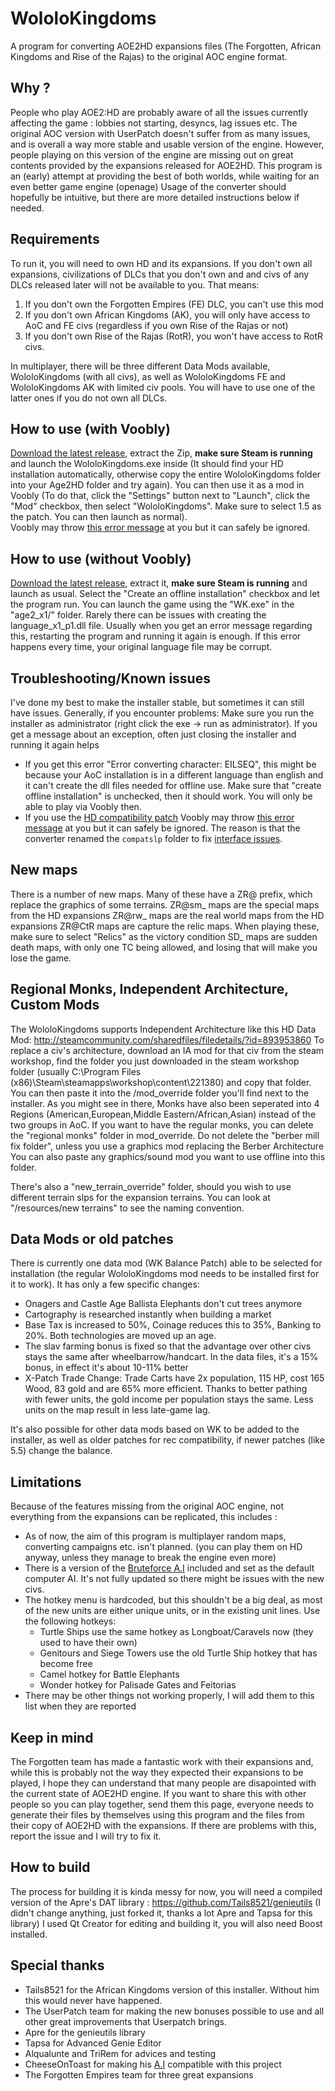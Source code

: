 # WololoKingdoms
A program for converting AOE2HD expansions files (The Forgotten, African Kingdoms and Rise of the Rajas) to the original AOC engine format.

## Why ?
People who play AOE2:HD are probably aware of all the issues currently affecting the game : lobbies not starting, desyncs, lag issues etc.
The original AOC version with UserPatch doesn't suffer from as many issues, and is overall a way more stable and usable version of the engine.
However, people playing on this version of the engine are missing out on great contents provided by the expansions released for AOE2HD.
This program is an (early) attempt at providing the best of both worlds, while waiting for an even better game engine (openage)
Usage of the converter should hopefully be intuitive, but there are more detailed instructions below if needed.

## Requirements

To run it, you will need to own HD and its expansions. If you don't own all expansions, civilizations of DLCs that you don't own and and civs of any DLCs released later will not be available to you. That means:
1. If you don't own the Forgotten Empires (FE) DLC, you can't use this mod
2. If you don't own African Kingdoms (AK), you will only have access to AoC and FE civs (regardless if you own Rise of the Rajas or not)
3. If you don't own Rise of the Rajas (RotR), you won't have access to RotR civs.

In multiplayer, there will be three different Data Mods available, WololoKingdoms (with all civs), as well as WololoKingdoms FE and WololoKingdoms AK with limited civ pools. You will have to use one of the latter ones if you do not own all DLCs.

## How to use (with Voobly)
[Download the latest release](https://github.com/Jineapple/WololoKingdoms/releases), extract the Zip, **make sure Steam is running** and launch the WololoKingdoms.exe inside (It should find your HD installation automatically, otherwise copy the entire WololoKingdoms folder into your Age2HD folder and try again).
You can then use it as a mod in Voobly (To do that, click the "Settings" button next to "Launch", click the "Mod" checkbox, then select "WololoKingdoms". Make sure to select 1.5 as the patch. You can then launch as normal).  
Voobly may throw [this error message](https://i.imgur.com/zCj3NcM.png) at you but it can safely be ignored.

## How to use (without Voobly)
[Download the latest release](https://github.com/Jineapple/WololoKingdoms/releases), extract it, **make sure Steam is running** and launch as usual.
Select the "Create an offline installation" checkbox and let the program run.
You can launch the game using the "WK.exe" in the "age2_x1/" folder.
Rarely there can be issues with creating the language_x1_p1.dll file. Usually when you get an error message regarding this, restarting the program and running it again is enough.
If this error happens every time, your original language file may be corrupt.

## Troubleshooting/Known issues

I've done my best to make the installer stable, but sometimes it can still have issues.
Generally, if you encounter problems: Make sure you run the installer as administrator (right click the exe -> run as administrator). If you get a message about an exception, often just closing the installer and running it again helps
- If you get this error "Error converting character: EILSEQ", this might be because your AoC installation is in a different language than english and it can't create the dll files needed for offline use. Make sure that "create offline installation" is unchecked, then it should work. You will only be able to play via Voobly then.
- If you use the [HD compatibility patch](http://aoccs.net/) Voobly may throw [this error message](https://i.imgur.com/zCj3NcM.png) at you but it can safely be ignored. The reason is that the converter renamed the `compatslp` folder to fix [interface issues](https://imgur.com/a/xouXF).

## New maps

There is a number of new maps. Many of these have a ZR@ prefix, which replace the graphics of some terrains.
ZR@sm_ maps are the special maps from the HD expansions
ZR@rw_ maps are the real world maps from the HD expansions
ZR@CtR maps are capture the relic maps. When playing these, make sure to select "Relics" as the victory condition
SD_ maps are sudden death maps, with only one TC being allowed, and losing that will make you lose the game.

## Regional Monks, Independent Architecture, Custom Mods

The WololoKingdoms supports Independent Architecture like this HD Data Mod: http://steamcommunity.com/sharedfiles/filedetails/?id=893953860
To replace a civ's architecture, download an IA mod for that civ from the steam workshop, find the folder you just downloaded in the steam workshop folder (usually C:\Program Files (x86)\Steam\steamapps\workshop\content\221380) and copy that folder.
You can then paste it into the /mod_override folder you'll find next to the installer.
As you might see in there, Monks have also been seperated into 4 Regions (American,European,Middle Eastern/African,Asian) instead of the two groups in AoC. If you want to have the regular monks, you can delete the "regional monks" folder in mod_override.
Do not delete the "berber mill fix folder", unless you use a graphics mod replacing the Berber Architecture
You can also paste any graphics/sound mod you want to use offline into this folder.

There's also a "new_terrain_override" folder, should you wish to use different terrain slps for the expansion terrains. You can look at "/resources/new terrains" to see the naming convention.

## Data Mods or old patches

There is currently one data mod (WK Balance Patch) able to be selected for installation (the regular WololoKingdoms mod needs to be installed first for it to work). It has only a few specific changes:
- Onagers and Castle Age Ballista Elephants don't cut trees anymore
- Cartography is researched instantly when building a market
- Base Tax is increased to 50%, Coinage reduces this to 35%, Banking to 20%. Both technologies are moved up an age.
- The slav farming bonus is fixed so that the advantage over other civs stays the same after wheelbarrow/handcart. In the data files, it's a 15% bonus, in effect it's about 10-11% better
- X-Patch Trade Change: Trade Carts have 2x population, 115 HP, cost 165 Wood, 83 gold and are 65% more efficient. Thanks to better pathing with fewer units, the gold income per population stays the same. Less units on the map result in less late-game lag.

It's also possible for other data mods based on WK to be added to the installer, as well as older patches for rec compatibility, if newer patches (like 5.5) change the balance.

## Limitations
Because of the features missing from the original AOC engine, not everything from the expansions can be replicated, this includes :
- As of now, the aim of this program is multiplayer random maps, converting campaigns etc. isn't planned. (you can play them on HD anyway, unless they manage to break the engine even more)
- There is a version of the [Bruteforce A.I](http://aok.heavengames.com/blacksmith/showfile.php?fileid=12236&f=&st=10&ci=) included and set as the default computer AI. It's not fully updated so there might be issues with the new civs.
- The hotkey menu is hardcoded, but this shouldn't be a big deal, as most of the new units are either unique units, or in the existing unit lines. Use the following hotkeys:
	- Turtle Ships use the same hotkey as Longboat/Caravels now (they used to have their own)
	- Genitours and Siege Towers use the old Turtle Ship hotkey that has become free
	- Camel hotkey for Battle Elephants
	- Wonder hotkey for Palisade Gates and Feitorias
- There may be other things not working properly, I will add them to this list when they are reported

## Keep in mind
The Forgotten team has made a fantastic work with their expansions and, while this is probably not the way they expected their expansions to be played, I hope they can understand that many people are disapointed with the current state of AOE2HD engine.
If you want to share this with other people so you can play together, send them this page, everyone needs to generate their files by themselves using this program and the files from their copy of AOE2HD with the expansions. If there are problems with this, report the issue and I will try to fix it.

## How to build
The process for building it is kinda messy for now, you will need a compiled version of the Apre's DAT library :
https://github.com/Tails8521/genieutils (I didn't change anything, just forked it, thanks a lot Apre and Tapsa for this library)
I used Qt Creator for editing and building it, you will also need Boost installed.

## Special thanks
- Tails8521 for the African Kingdoms version of this installer. Without him this would never have happened.
- The UserPatch team for making the new bonuses possible to use and all other great improvements that Userpatch brings.
- Apre for the genieutils library
- Tapsa for Advanced Genie Editor
- Alqualunte and TriRem for advices and testing
- CheeseOnToast for making his [A.I](http://aok.heavengames.com/blacksmith/showfile.php?fileid=12236&f=&st=10&ci=) compatible with this project
- The Forgotten Empires team for three great expansions
